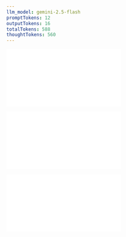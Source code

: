 ```yaml
---
llm_model: gemini-2.5-flash
promptTokens: 12
outputTokens: 16
totalTokens: 588
thoughtTokens: 560
---
```


![@](steps/prompt.b48beb4f.md)

![@](steps/response.6d76b65d.md)

![@](steps/response.3f772ac6.md)